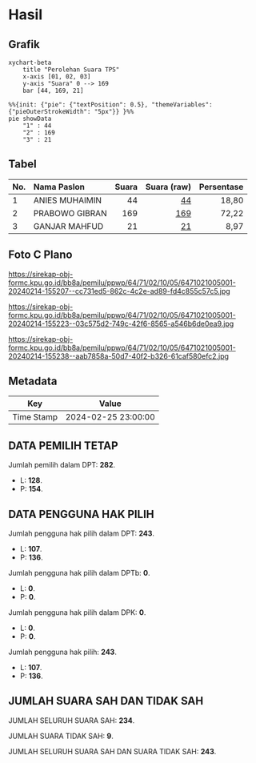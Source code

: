 # Hasil

## Grafik

```mermaid
xychart-beta
    title "Perolehan Suara TPS"
    x-axis [01, 02, 03]
    y-axis "Suara" 0 --> 169
    bar [44, 169, 21]
```

```mermaid
%%{init: {"pie": {"textPosition": 0.5}, "themeVariables": {"pieOuterStrokeWidth": "5px"}} }%%
pie showData
    "1" : 44
    "2" : 169
    "3" : 21
```

## Tabel

| No. | Nama Paslon    | Suara | Suara (raw) | Persentase |
|:--- |:-------------- | -----:| -----------:| ----------:|
| 1   | ANIES MUHAIMIN | 44    | [44][p-1]   | 18,80      |
| 2   | PRABOWO GIBRAN | 169   | [169][p-2]  | 72,22      |
| 3   | GANJAR MAHFUD  | 21    | [21][p-3]   | 8,97       |


[p-1]: https://github.com/gigit-pemilu/pemilu-2024-64-kalimantan-timur/blob/main/pilpres/hitung-suara/sub/64-kalimantan-timur/sub/71-kota-balikpapan/sub/02-balikpapan-barat/sub/1005-margo-mulyo/sub/001-tps/sub/paslon-1.txt
[p-2]: https://github.com/gigit-pemilu/pemilu-2024-64-kalimantan-timur/blob/main/pilpres/hitung-suara/sub/64-kalimantan-timur/sub/71-kota-balikpapan/sub/02-balikpapan-barat/sub/1005-margo-mulyo/sub/001-tps/sub/paslon-2.txt
[p-3]: https://github.com/gigit-pemilu/pemilu-2024-64-kalimantan-timur/blob/main/pilpres/hitung-suara/sub/64-kalimantan-timur/sub/71-kota-balikpapan/sub/02-balikpapan-barat/sub/1005-margo-mulyo/sub/001-tps/sub/paslon-3.txt

## Foto C Plano

https://sirekap-obj-formc.kpu.go.id/bb8a/pemilu/ppwp/64/71/02/10/05/6471021005001-20240214-155207--cc731ed5-862c-4c2e-ad89-fd4c855c57c5.jpg

https://sirekap-obj-formc.kpu.go.id/bb8a/pemilu/ppwp/64/71/02/10/05/6471021005001-20240214-155223--03c575d2-749c-42f6-8565-a546b6de0ea9.jpg

https://sirekap-obj-formc.kpu.go.id/bb8a/pemilu/ppwp/64/71/02/10/05/6471021005001-20240214-155238--aab7858a-50d7-40f2-b326-61caf580efc2.jpg


## Metadata

| Key        | Value               |
| ---------- | ------------------- |
| Time Stamp | 2024-02-25 23:00:00 |


## DATA PEMILIH TETAP

Jumlah pemilih dalam DPT: **282**.
 * L: **128**.
 * P: **154**.

## DATA PENGGUNA HAK PILIH

Jumlah pengguna hak pilih dalam DPT: **243**.
 * L: **107**.
 * P: **136**.

Jumlah pengguna hak pilih dalam DPTb: **0**.
 * L: **0**.
 * P: **0**.

Jumlah pengguna hak pilih dalam DPK: **0**.
 * L: **0**.
 * P: **0**.

Jumlah pengguna hak pilih: **243**.
 * L: **107**.
 * P: **136**.

## JUMLAH SUARA SAH DAN TIDAK SAH

JUMLAH SELURUH SUARA SAH: **234**.

JUMLAH SUARA TIDAK SAH: **9**.

JUMLAH SELURUH SUARA SAH DAN SUARA TIDAK SAH: **243**.



